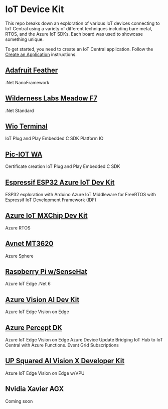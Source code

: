 # IoT Device Kit

This repo breaks down an exploration of various IoT devices connecting to IoT Central using a variety of different techniques including bare metal, RTOS, and the Azure IoT SDKs.  Each board was used to showcase something unique.

To get started, you need to create an IoT Central application.  Follow the [Create an Application](https://docs.microsoft.com/azure/iot-central/core/howto-create-iot-central-application#azure-iot-central-site) instructions.

## [Adafruit Feather](/Adafruit%20Feather/readme.md)

.Net NanoFramework

## [Wilderness Labs Meadow F7](/Meadow/readme.md)

.Net Standard

## [Wio Terminal](/WioTerminal/readme.md)

IoT Plug and Play
Embedded C SDK
Platform IO

## [Pic-IOT WA](/Pic/readme.md)

Certificate creation
IoT Plug and Play
Embedded C SDK

## [Espressif ESP32 Azure IoT Dev Kit](/ESP32IoTDevKit/readme.md)

ESP32 exploration with Arduino
Azure IoT Middleware for FreeRTOS with Espressif IoT Development Framework (IDF)

## [Azure IoT MXChip Dev Kit](/mxchip/readme.md)

Azure RTOS

## [Avnet MT3620](/Avnet%20MT3620/readme.md)

Azure Sphere

## [Raspberry Pi w/SenseHat](/RaspberryPi/readme.md)

Azure IoT Edge
.Net 6

## [Azure Vision AI Dev Kit](/VisionAIDevKit/readme.md)

Azure IoT Edge
Vision on Edge

## [Azure Percept DK](/Percept/readme.md)

Azure IoT Edge
Vision on Edge
Azure Device Update
Bridging IoT Hub to IoT Central with Azure Functions.
Event Grid Subscriptions

## [UP Squared AI Vision X Developer Kit](/UpBoard/readme.md)

Azure IoT Edge
Vision on Edge w/VPU

## Nvidia Xavier AGX

Coming soon
